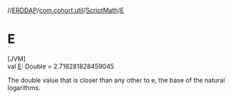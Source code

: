 //[ERDDAP](../../../index.md)/[com.cohort.util](../index.md)/[ScriptMath](index.md)/[E](-e.md)

# E

[JVM]\
val [E](-e.md): Double = 2.718281828459045

The double value that is closer than any other to e, the base of the natural logarithms.